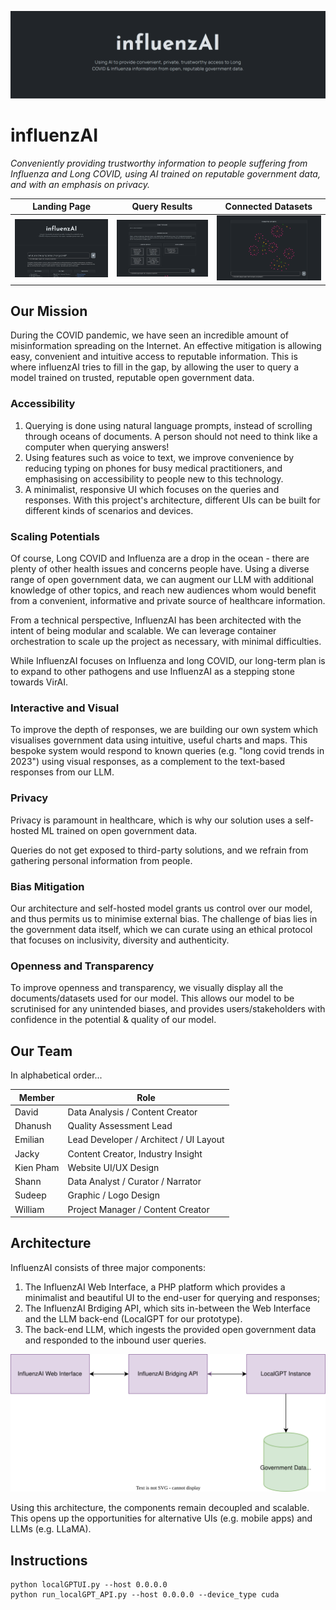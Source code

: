 <html>
    <p align='center'>
        <img src='./doc/banner.png'>
    </p>
</html>

# influenzAI

*Conveniently providing trustworthy information to people suffering from Influenza and Long COVID, using AI trained on reputable government data, and with an emphasis on privacy.*

| Landing Page                 | Query Results                | Connected Datasets           |
| ---------------------------- | ---------------------------- | ---------------------------- |
| ![](./doc/screenshot-01.png) | ![](./doc/screenshot-02.png) | ![](./doc/screenshot-03.png) |

## Our Mission

During the COVID pandemic, we have seen an incredible amount of misinformation spreading on the Internet. An effective mitigation is allowing easy, convenient and intuitive access to reputable information. This is where influenzAI tries to fill in the gap, by allowing the user to query a model trained on trusted, reputable open government data.

### Accessibility

1. Querying is done using natural language prompts, instead of scrolling through oceans of documents. A person should not need to think like a computer when querying answers!
2. Using features such as voice to text, we improve convenience by reducing typing on phones for busy medical practitioners, and emphasising on accessibility to people new to this technology.
3. A minimalist, responsive UI which focuses on the queries and responses. With this project's architecture, different UIs can be built for different kinds of scenarios and devices.

### Scaling Potentials

Of course, Long COVID and Influenza are a drop in the ocean - there are plenty of other health issues and concerns people have. Using a diverse range of open government data, we can augment our LLM with additional knowledge of other topics, and reach new audiences whom would benefit from a convenient, informative and private source of healthcare information.

From a technical perspective, InfluenzAI has been architected with the intent of being modular and scalable. We can leverage container orchestration to scale up the project as necessary, with minimal difficulties.

While InfluenzAI focuses on Influenza and long COVID, our long-term plan is to expand to other pathogens and use InfluenzAI as a stepping stone towards VirAI.

### Interactive and Visual

To improve the depth of responses, we are building our own system which visualises government data using intuitive, useful charts and maps. This bespoke system would respond to known queries (e.g. "long covid trends in 2023") using visual responses, as a complement to the text-based responses from our LLM.

### Privacy

Privacy is paramount in healthcare, which is why our solution uses a self-hosted ML trained on open government data.

Queries do not get exposed to third-party solutions, and we refrain from gathering personal information from people.

### Bias Mitigation

Our architecture and self-hosted model grants us control over our model, and thus permits us to minimise external bias. The challenge of bias lies in the government data itself, which we can curate using an ethical protocol that focuses on inclusivity, diversity and authenticity.

### Openness and Transparency

To improve openness and transparency, we visually display all the documents/datasets used for our model. This allows our model to be scrutinised for any unintended biases, and provides users/stakeholders with confidence in the potential & quality of our model.

## Our Team

In alphabetical order...

| Member    | Role                                   |
| --------- | -------------------------------------- |
| David     | Data Analysis / Content Creator        |
| Dhanush   | Quality Assessment Lead                |
| Emilian   | Lead Developer / Architect / UI Layout |
| Jacky     | Content Creator, Industry Insight      |
| Kien Pham | Website UI/UX Design                   |
| Shann     | Data Analyst / Curator / Narrator      |
| Sudeep    | Graphic / Logo Design                  |
| William   | Project Manager / Content Creator      |

## Architecture

InfluenzAI consists of three major components:

1. The InfluenzAI Web Interface, a PHP platform which provides a minimalist and beautiful UI to the end-user for querying and responses;
2. The InfluenzAI Brdiging API, which sits in-between the Web Interface and the LLM back-end (LocalGPT for our prototype).
3. The back-end LLM, which ingests the provided open government data and responded to the inbound user queries.

![architecture](./doc/architecture.svg)

Using this architecture, the components remain decoupled and scalable. This opens up the opportunities for alternative UIs (e.g. mobile apps) and LLMs (e.g. LLaMA).

## Instructions

```
python localGPTUI.py --host 0.0.0.0
python run_localGPT_API.py --host 0.0.0.0 --device_type cuda
```
